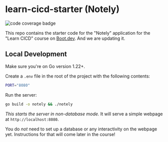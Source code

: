 # learn-cicd-starter (Notely)
![code coverage badge](https://github.com/suffer-sami/learn-cicd-starter/blob/main/.github/workflows/ci.yml/badge.svg)

This repo contains the starter code for the "Notely" application for the "Learn CICD" course on [Boot.dev](https://boot.dev). And we are updating it.

## Local Development

Make sure you're on Go version 1.22+.

Create a `.env` file in the root of the project with the following contents:

```bash
PORT="8080"
```

Run the server:

```bash
go build -o notely && ./notely
```

*This starts the server in non-database mode.* It will serve a simple webpage at `http://localhost:8080`.

You do *not* need to set up a database or any interactivity on the webpage yet. Instructions for that will come later in the course!
